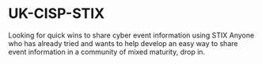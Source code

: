 UK-CISP-STIX
============

Looking for quick wins to share cyber event information using STIX
Anyone who has already tried and wants to help develop an easy way to share event information in a community of mixed maturity, drop in.
